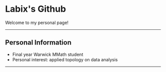 # Labix's Github

Welcome to my personal page! 

---

## Personal Information

- Final year Warwick MMath student
- Personal interest: applied topology on data analysis

---
